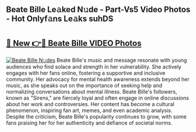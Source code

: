 ## Beate Bille Le𝚊ked N𝚞de - Part-Vs5 Video Photos - Hot Onlyf𝚊ns Le𝚊ks suhDS

# <h2><a href="http://ab4196.deff.icu/?id=Beate+Bille">🔗 New 👉🔴 Beate Bille VIDEO Photos</a></h2>

[![Beate Bille N𝚞des](https://i.imgur.com/rIISA9y.gif)](http://ab4196.deff.icu/?id=Beate+Bille)
Beate Bille's music and message resonate with young audiences who find solace and strength in her vulnerability. She actively engages with her fans online, fostering a supportive and inclusive community. Her advocacy for mental health awareness extends beyond her music, as she speaks out on the importance of seeking help and normalizing conversations about mental illness. Beate Bille's followers, known as "Sirens," are fiercely loyal and often engage in online discussions about her work and controversies. Her content has become a cultural phenomenon, inspiring fan art, memes, and even academic analysis. Despite the criticism, Beate Bille's popularity continues to grow, with some fans praising her for her authenticity and defiance of societal norms.

